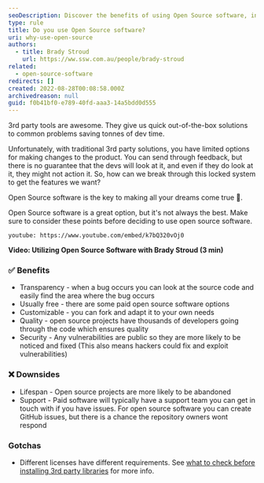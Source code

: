 ```yaml
---
seoDescription: Discover the benefits of using Open Source software, including transparency, customization, and quality, while also considering potential downsides such as lifespan and support limitations.
type: rule
title: Do you use Open Source software?
uri: why-use-open-source
authors:
  - title: Brady Stroud
    url: https://ww.ssw.com.au/people/brady-stroud
related:
  - open-source-software
redirects: []
created: 2022-08-28T00:08:58.000Z
archivedreason: null
guid: f0b41bf0-e789-40fd-aaa3-14a5bdd0d555
---
```


3rd party tools are awesome. They give us quick out-of-the-box solutions to common problems saving tonnes of dev time.

Unfortunately, with traditional 3rd party solutions, you have limited options for making changes to the product. You can send through feedback, but there is no guarantee that the devs will look at it, and even if they do look at it, they might not action it. So, how can we break through this locked system to get the features we want?

Open Source software is the key to making all your dreams come true 🤩.

<!--endintro-->

Open Source software is a great option, but it's not always the best. Make sure to consider these points before deciding to use open source software.

`youtube: https://www.youtube.com/embed/k7bQ320vOj0`

**Video: Utilizing Open Source Software with Brady Stroud (3 min)**

### ✅ Benefits

- Transparency - when a bug occurs you can look at the source code and easily find the area where the bug occurs
- Usually free - there are some paid open source software options
- Customizable - you can fork and adapt it to your own needs
- Quality - open source projects have thousands of developers going through the code which ensures quality
- Security - Any vulnerabilities are public so they are more likely to be noticed and fixed (This also means hackers could fix and exploit vulnerabilities)

### ❌ Downsides

- Lifespan - Open source projects are more likely to be abandoned
- Support - Paid software will typically have a support team you can get in touch with if you have issues. For open source software you can create GitHub issues, but there is a chance the repository owners wont respond

### Gotchas

- Different licenses have different requirements. See [what to check before installing 3rd party libraries](/installing-3rd-party-libraries#5-is-it-an-appropriate-license) for more info.
